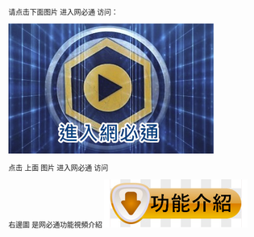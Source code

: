 请点击下面图片 进入网必通 访问：

<a href="https://abigailtorres.ga"><img src="https://github.com/jacktw123999888/appbt2/blob/main/logo1.png?raw=true"></a>

点击 上面 图片 进入网必通  访问

右邊圖 是网必通功能視頻介紹
<a href="index.html"><img src="https://github.com/jacktw123999888/appbt2/blob/main/an1.png?raw=true"></a>

